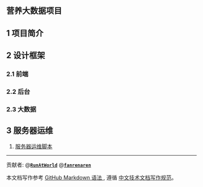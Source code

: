营养大数据项目
----------
## 1 项目简介

## 2 设计框架

### 2.1 前端

### 2.2 后台

### 2.3 大数据

## 3 服务器运维
1. [服务器运维脚本](./Ops/)


----------
贡献者: 
  @[**`RunAtWorld`**](http://www.github.com/RunAtWorld "李鹏飞")
  @[**`fanrenaren`**](http://www.github.com/fanrenaren "王尉任")
  


本文档写作参考 
[ GitHub Markdown 语法 ](https://help.github.com/categories/writing-on-github/ "GitHub Markdown 语法"), 遵循 [中文技术文档写作规范](https://github.com/hbulpf/document-style-guide "中文技术文档写作规范")。




